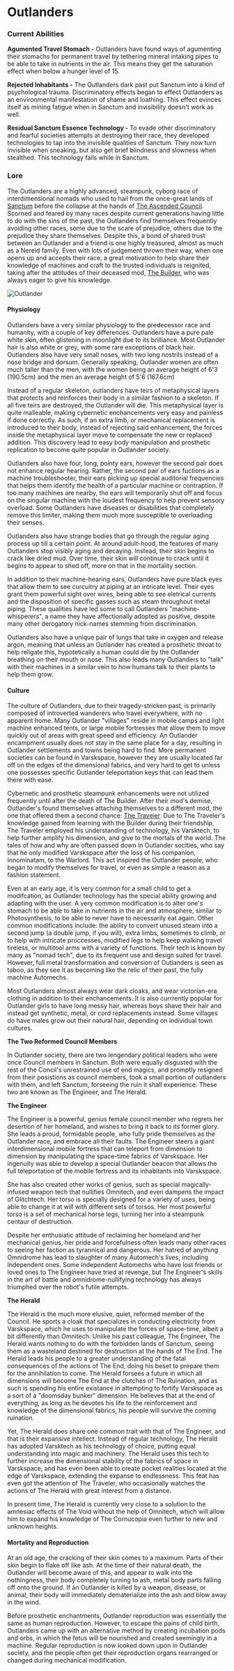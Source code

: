 # Outlanders

### Current Abilities

**Agumented Travel Stomach -** Outlanders have found ways of agumenting their stomachs for permanent travel by tethering mineral intaking pipes to be able to take in nutrients in the air. This means they get the saturation effect when below a hunger level of 15.

**Rejected Inhabitants -** The Outlanders dark past put Sanctum into a kind of psychological trauma. Discriminatory effects began to effect Outlanders as an environmental manifestation of shame and loathing. This effect evinces itself as mining fatigue when in Sanctum and invisibility doesn't work as well.

**Residual Sanctum Essence Technology -** To evade other discriminatory and fearful societies attempts at destroying their race, they developed technologies to tap into the invisible qualities of Sanctum. They now turn invisible when sneaking, but also get brief blindness and slowness when stealthed. This technology fails while in Sanctum.

### Lore

The Outlanders are a highly advanced, steampunk, cyborg race of interdimensional nomads who used to hail from the once-great lands of [Sanctum](https://thebrackenpack.fandom.com/wiki/Sanctum) before the collapse at the hands of [The Ascended Council](https://thebrackenpack.fandom.com/wiki/The\_Ascended\_Council). Scorned and feared by many races despite current generations having little to do with the sins of the past, the Outlanders find themselves frequently avoiding other races, some due to the scare of prejudice, others due to the prejudice they share themselves. Despite this, a bond of shared trust between an Outlander and a friend is one highly treasured, almost as much as a Nereid family. Even with lots of judgement thrown their way, when one opens up and accepts their race, a great motivation to help share their knowledge of machines and craft to the trusted individuals is reignited, taking after the attitudes of their deceased mod, [The Builder](https://thebrackenpack.fandom.com/wiki/The\_Builder\_\(deceased\)), who was always eager to give his knowledge.

![Outlander](<../../.gitbook/assets/body (2).png>)

#### Physiology

Outlanders have a very similar physiology to the predecessor race and humanity, with a couple of key differences. Outlanders have a pure pale white skin, often glistening in moonlight due to its brilliance. Most Outlander hair is also white or grey, with some rare exceptions of black hair. Outlanders also have very small noses, with two long nostrils instead of a nose bridge and dorsum. Generally speaking, Outlander women are often much taller than the men, with the women being an average height of 6'3 (190.5cm) and the men an average height of 5'6 (167.6cm)

Instead of a regular skeleton, outlanders have teirs of metaphysical layers that protects and reinforces their body in a similar fashion to a skeleton. If all five teirs are destroyed, the Outlander will die. This metaphysical layer is quite malleable, making cybernetic enchancements very easy and painless if done correctly. As such, if an extra limb, or mechanical replacement is introduced to their body, instead of rejecting said enhancement, the forces inside the metaphysical layer move to compensate the new or replaced addition. This discovery lead to easy body manipulation and prosthetic replication to become quite popular in Outlander society.

Outlanders also have four, long, pointy ears, however the second pair does not enhance regular hearing. Rather, the second pair of ears fuctions as a machine troubleshooter, their ears picking up special auditorial frequencies that helps them identify the health of a particular machine or contraption. If too many machines are nearby, the ears will temporarily shut off and focus on the singular machine with the loudest frequency to help prevent sensory overload. Some Outlanders have diseases or disabilities that completely remove this limiter, making them much more susceptible to overloading their senses.

Outlanders also have strange bodies that go through the regular aging process up till a certain point. At around adult-hood, the features of many Outlanders stop visibly aging and decaying. Instead, their skin begins to crack like dried mud. Over time, their skin will continue to crack until it begins to appear to shed off, more on that in the mortality section.

In addition to their machine-hearing ears, Outlanders have pure black eyes that allow them to see curcuitry at piping at an intricate level. Their eyes grant them powerful sight over wires, being able to see eletrical currents and the disposition of specific gasses such as steam throughout metal piping. These qualities have led some to call Outlanders "machine-whisperers", a name they have affectionally adopted as positive, despite many other derogatory nick-names stemming from discrimination.

Outlanders also have a unique pair of lungs that take in oxygen and release argon, meaning that unless an Outlander has created a prosthetic throat to help religate this, hypotetically a human could die by the Outlander breathing on their mouth or nose. This also leads many Outlanders to "talk" with their machines in a similar vein to how humans talk to their plants to help them grow.

#### Culture

The culture of Outlanders, due to their tragedy-stricken past, is primarily composed of introverted wanderers who travel everywhere, with no apparent home. Many Outlander "villages" reside in mobile camps and light machine enhanced tents, or large mobile fortresses that allow them to move quickly out of areas with great speed and efficiency. An Outlander encampment usually does not stay in the same place for a day, resulting in Outlander settlements and towns being hard to find. More permanent societies can be found in Varskspace, however they are usually located far off on the edges of the dimensional fabrics, and very hard to get to unless one possesses specific Outlander teleportation keys that can lead them there with ease.

Cybernetic and prosthetic steampunk enhancements were not utilized frequently until after the death of The Builder. After their mod's demise, Outlander's found themselves attaching themselves to a different mod, the one that offered them a second chance: [The Traveler](https://thebrackenpack.fandom.com/wiki/The\_Traveler). Due to The Traveler's knowledge gained from learning with the Builder during their friendship, The Traveler employed his understanding of technology, his Varsktech, to help further amplify his dimension, and give to the mortals of the world. The tales of how and why are often passed down in Outlander socities, who say that he only modified Varskspace after the loss of his companion, Innominatam, to the Warlord. This act inspired the Outlander people, who began to modify themselves for travel, or even as simple a reason as a fashion statement.

Even at an early age, it is very common for a small child to get a modifcation, as Outlander technology has the special ability growing and adapting with the user. A very common modification is to alter one's stomach to be able to take in nutrients in the air and atmosphere, similar to Photosynthesis, to be able to never have to necessarily eat again. Other common modifications include: the ability to convert unused steam into a second jump (a double jump, if you will), extra limbs, sometimes to climb, or to help with intricate proccesses, modified legs to help keep walking travel tireless, or multitool arms with a variety of functions. Their tech is known by many as "nomad tech", due to its frequent use and design suited for travel. However, full metal transformation and conversion of Outlanders is seen as taboo, as they see it as becoming like the relic of their past, the fully machine Automechs.

Most Outlanders almost always wear dark cloaks, and wear victorian-era clothing in addition to their enchancements. It is also currrently popular for Outlander girls to have long messy hair, whereas boys shave their hair and instead get synthetic, metal, or cord replacements instead. Some villages do have males grow out their natural hair, depending on individual town cultures.

**The Two Reformed Council Members**

In Outlander society, there are two lengendary political leaders who were once Council members in Sanctum. Both were equally disgusted with the rest of the Concil's unrestrained use of end magics, and promptly resigned from their posistions as council members, took a small portion of outlanders with them, and left Sanctum, forseeing the ruin it shall experience. These two are known as The Engineer, and The Herald.

**The Engineer**

The Engineer is a powerful, genius female council member who regrets her desertion of her homeland, and wishes to bring it back to its former glory. She leads a proud, formidable people, who fully pride themselves as the Outlander race, and embrace all their faults. The Engineer steers a giant interdimensional mobile fortress that can teleport from dimension to dimension by manipulating the space-time fabrics of Varskspace. Her ingenuity was able to develop a special Outlander beacon that allows the full teleportation of the mobile fortress and its inhabitants into Varskspace.

She has also created other works of genius, such as special magically-infused weapon tech that nullifies Omnitech, and even dampens the impact of Glitchtech. Her torso is specially designed for a variety of uses, being able to change it at will with different sets of torsos. Her most powerful torso is a set of mechanical horse legs, turning her into a steampunk centaur of destruction.

Despite her enthusiatic attitude of reclaiming her homeland and her mechanical genius, her pride and forcefulness often leads many other races to seeing her faction as tyrannical and dangerous. Her hatred of anything Omnidrome has lead to slaughter of many Automech's lives, including Independent ones. Some Independent Automechs who have lost friends or loved ones to The Engineer have tried at revenge, but The Engineer's skills in the art of battle and omnidrome-nullifying technology has always triumphed over the robot's futile attempts.

**The Herald**

The Herald is the much more elusive, quiet, reformed member of the Council. He sports a cloak that specializes in conducting electricity from Varskspace, which he uses to manipulate the forces of space-time, albeit a bit differently than Omnitech. Unlike his past colleague, The Engineer, The Herald wants nothing to do with the forbidden lands of Sanctum, seeing them as a wasteland destined for destruction at the hands of The End. The Herald leads his people to a greater understanding of the fatal consequences of the actions of The End, doing his beset to prepare them for the annihilation to come. The Herald forsees a future in which all dimensions will become The End at the clutches of The Ruination, and as such is spending his entire existance in attempting to fortify Varskspace as a sort of a "doomsday bunker" dimension. He believes that at the end of everything, as long as he devotes his life to the reinforcement and knowledge of the dimensional fabrics, his people will survive the coming ruination.

Yet, The Herald does share one common trait with that of The Engineer, and that is their expansive intellect. Instead of regular technology, The Herald has adopted Varsktech as his technology of choice, putting equal understanding into magic and machinery. The Herald uses this tech to further increase the dimensional stability of the fabrics of space in Varskspace, and has even been able to create pocket realities located at the edge of Varskspace, extending the expanse to endlessness. This feat has even got the attention of The Traveler, who occasionally watches the actions of The Herald with great interest from a distance.

In present time, The Herald is currently very close to a solution to the amnesiac effects of The Void without the help of Omnitech, which will allow him to expand his knowledge of The Cornucopia even further to new and unknown heights.

#### Mortality and Reproduction

At an old age, the cracking of their skin comes to a maximum. Parts of their skin begin to flake off like ash. At the time of their natural death, the Outlander will become aware of this, and appear to walk into the nothingness, their body completely turning to ash, metal body parts falling off onto the ground. If an Outlander is killed by a weapon, disease, or animal, their body will immediately dematerialize into the ash and blow away in the wind.

Before prosthetic enchantments, Outlander reproduction was essentially the same as human reproduction. However, to escape the pains of child birth, Outlanders came up with an alternative method by creating incubation pods and orbs, in which the fetus will be nourished and created seemingly in a machine. Regular reproduction is now looked down upon in Outlander society, and the people often get their reproduction organs rearranged or changed during mechanical modification.
